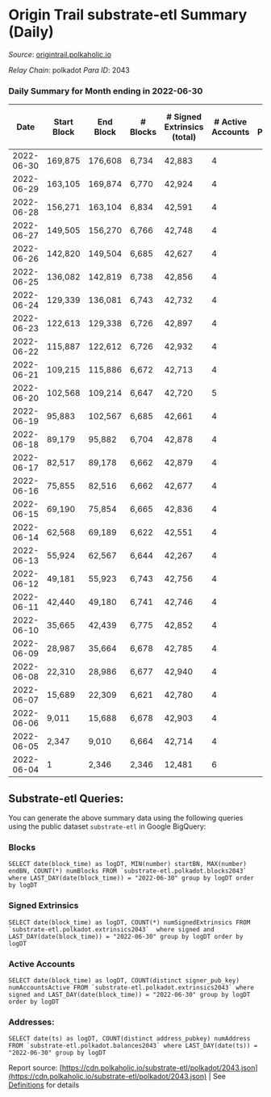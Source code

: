 # Origin Trail substrate-etl Summary (Daily)

_Source_: [origintrail.polkaholic.io](https://origintrail.polkaholic.io)

*Relay Chain*: polkadot
*Para ID*: 2043



### Daily Summary for Month ending in 2022-06-30


| Date | Start Block | End Block | # Blocks | # Signed Extrinsics (total) | # Active Accounts | # Passive | # New | # Addresses with Balances | # Events | # Transfers | # XCM Transfers In | # XCM Transfers Out |
| ---- | ----------- | --------- | -------- | --------------------------- | ----------------- | --------- | ----- | ------------------------- | -------- | ----------- | ------------------ | ------------------- |
| 2022-06-30 | 169,875 | 176,608 | 6,734  | 42,883 | 4 |  |  | 11 | 131,556 | 32,318  |   |   |
| 2022-06-29 | 163,105 | 169,874 | 6,770  | 42,924 | 4 |  |  |  | 131,499 | 32,107  |   |   |
| 2022-06-28 | 156,271 | 163,104 | 6,834  | 42,591 | 4 |  |  |  | 131,030 | 32,176  |   |   |
| 2022-06-27 | 149,505 | 156,270 | 6,766  | 42,748 | 4 |  |  |  | 130,912 | 31,881  |   |   |
| 2022-06-26 | 142,820 | 149,504 | 6,685  | 42,627 | 4 |  |  |  | 130,627 | 31,999  |   |   |
| 2022-06-25 | 136,082 | 142,819 | 6,738  | 42,856 | 4 |  |  |  | 131,376 | 32,184  |   |   |
| 2022-06-24 | 129,339 | 136,081 | 6,743  | 42,732 | 4 |  |  |  | 131,052 | 32,098  |   |   |
| 2022-06-23 | 122,613 | 129,338 | 6,726  | 42,897 | 4 |  |  |  | 131,409 | 32,160  |   |   |
| 2022-06-22 | 115,887 | 122,612 | 6,726  | 42,932 | 4 |  |  |  | 131,546 | 32,226  |   |   |
| 2022-06-21 | 109,215 | 115,886 | 6,672  | 42,713 | 4 |  |  |  | 130,841 | 32,067  |   |   |
| 2022-06-20 | 102,568 | 109,214 | 6,647  | 42,720 | 5 |  |  |  | 130,892 | 32,152  |   |   |
| 2022-06-19 | 95,883 | 102,567 | 6,685  | 42,661 | 4 |  |  |  | 130,575 | 31,880  |   |   |
| 2022-06-18 | 89,179 | 95,882 | 6,704  | 42,878 | 4 |  |  |  | 131,401 | 32,233  |   |   |
| 2022-06-17 | 82,517 | 89,178 | 6,662  | 42,879 | 4 |  |  |  | 131,381 | 32,295  |   |   |
| 2022-06-16 | 75,855 | 82,516 | 6,662  | 42,677 | 4 |  |  |  | 130,679 | 31,998  |   |   |
| 2022-06-15 | 69,190 | 75,854 | 6,665  | 42,836 | 4 |  |  |  | 131,038 | 32,032  |   |   |
| 2022-06-14 | 62,568 | 69,189 | 6,622  | 42,551 | 4 |  |  |  | 130,341 | 31,991  |   |   |
| 2022-06-13 | 55,924 | 62,567 | 6,644  | 42,267 | 4 |  |  |  | 129,679 | 31,854  |   |   |
| 2022-06-12 | 49,181 | 55,923 | 6,743  | 42,756 | 4 |  |  |  | 131,092 | 32,090  |   |   |
| 2022-06-11 | 42,440 | 49,180 | 6,741  | 42,746 | 4 |  |  |  | 131,030 | 32,052  |   |   |
| 2022-06-10 | 35,665 | 42,439 | 6,775  | 42,852 | 4 |  |  |  | 131,448 | 32,190  |   |   |
| 2022-06-09 | 28,987 | 35,664 | 6,678  | 42,785 | 4 |  |  |  | 130,899 | 31,970  |   |   |
| 2022-06-08 | 22,310 | 28,986 | 6,677  | 42,940 | 4 |  |  |  | 131,352 | 32,114  |   |   |
| 2022-06-07 | 15,689 | 22,309 | 6,621  | 42,780 | 4 |  |  |  | 130,755 | 31,949  |   |   |
| 2022-06-06 | 9,011 | 15,688 | 6,678  | 42,903 | 4 |  |  |  | 131,376 | 32,211  |   |   |
| 2022-06-05 | 2,347 | 9,010 | 6,664  | 42,714 | 4 |  |  |  | 130,682 | 31,922  |   |   |
| 2022-06-04 | 1 | 2,346 | 2,346  | 12,481 | 6 |  |  |  | 39,004 | 9,336  |   |   |

## Substrate-etl Queries:
You can generate the above summary data using the following queries using the public dataset `substrate-etl` in Google BigQuery:


### Blocks
```
SELECT date(block_time) as logDT, MIN(number) startBN, MAX(number) endBN, COUNT(*) numBlocks FROM `substrate-etl.polkadot.blocks2043`  where LAST_DAY(date(block_time)) = "2022-06-30" group by logDT order by logDT
```


### Signed Extrinsics
```
SELECT date(block_time) as logDT, COUNT(*) numSignedExtrinsics FROM `substrate-etl.polkadot.extrinsics2043`  where signed and LAST_DAY(date(block_time)) = "2022-06-30" group by logDT order by logDT
```


### Active Accounts
```
SELECT date(block_time) as logDT, COUNT(distinct signer_pub_key) numAccountsActive FROM `substrate-etl.polkadot.extrinsics2043` where signed and LAST_DAY(date(block_time)) = "2022-06-30" group by logDT order by logDT
```


### Addresses:
```
SELECT date(ts) as logDT, COUNT(distinct address_pubkey) numAddress FROM `substrate-etl.polkadot.balances2043` where LAST_DAY(date(ts)) = "2022-06-30" group by logDT
```



Report source: [https://cdn.polkaholic.io/substrate-etl/polkadot/2043.json](https://cdn.polkaholic.io/substrate-etl/polkadot/2043.json) | See [Definitions](/DEFINITIONS.md) for details
